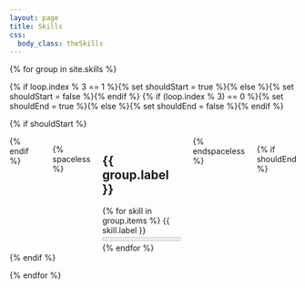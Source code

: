 ```yaml
---
layout: page
title: Skills
css:
  body_class: theSkills
---
```


<div class="container">

{% for group in site.skills %}

{% if loop.index % 3 == 1 %}{% set shouldStart = true %}{% else %}{% set shouldStart = false %}{% endif %}
{% if (loop.index % 3) == 0 %}{% set shouldEnd = true %}{% else %}{% set shouldEnd = false %}{% endif %}

{% if shouldStart %}<div class="columns">{% endif %}

{% spaceless %}
<div class="column card">

<nav class="level card-header">
  <div class="level-left">
    <div class="level-item">
      <h1 id="{{ group.label | lower }}" class="title">{{ group.label }}</h1>
    </div>
  </div>
</nav><!-- .card-header -->
  
<div class="card-content">
{% for skill in group.items %}
{{ skill.label }} <progress class="progress" value="{{ skill.value }}" max="100">{{ skill.value }}%</progress>
{% endfor %}
</div><!-- .card-content -->

</div><!-- .card -->
{% endspaceless %}

{% if shouldEnd %}</div>{% endif %}

{% endfor %}

</div><!-- .asdf -->